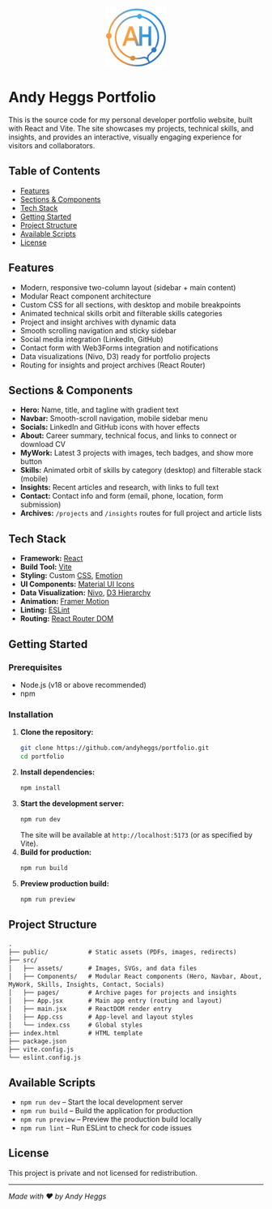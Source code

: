 <p align="center">
  <img src="src/assets/logo_small.svg" alt="Andy Heggs Logo" width="120" />
</p>

# Andy Heggs Portfolio

This is the source code for my personal developer portfolio website, built with React and Vite. The site showcases my projects, technical skills, and insights, and provides an interactive, visually engaging experience for visitors and collaborators.

## Table of Contents
- [Features](#features)
- [Sections & Components](#sections--components)
- [Tech Stack](#tech-stack)
- [Getting Started](#getting-started)
- [Project Structure](#project-structure)
- [Available Scripts](#available-scripts)
- [License](#license)

## Features
- Modern, responsive two-column layout (sidebar + main content)
- Modular React component architecture
- Custom CSS for all sections, with desktop and mobile breakpoints
- Animated technical skills orbit and filterable skills categories
- Project and insight archives with dynamic data
- Smooth scrolling navigation and sticky sidebar
- Social media integration (LinkedIn, GitHub)
- Contact form with Web3Forms integration and notifications
- Data visualizations (Nivo, D3) ready for portfolio projects
- Routing for insights and project archives (React Router)

## Sections & Components
- **Hero:** Name, title, and tagline with gradient text
- **Navbar:** Smooth-scroll navigation, mobile sidebar menu
- **Socials:** LinkedIn and GitHub icons with hover effects
- **About:** Career summary, technical focus, and links to connect or download CV
- **MyWork:** Latest 3 projects with images, tech badges, and show more button
- **Skills:** Animated orbit of skills by category (desktop) and filterable stack (mobile)
- **Insights:** Recent articles and research, with links to full text
- **Contact:** Contact info and form (email, phone, location, form submission)
- **Archives:** `/projects` and `/insights` routes for full project and article lists

## Tech Stack
- **Framework:** [React](https://react.dev/)
- **Build Tool:** [Vite](https://vitejs.dev/)
- **Styling:** Custom [CSS](https://www.w3.org/Style/CSS/), [Emotion](https://emotion.sh/docs/styled)
- **UI Components:** [Material UI Icons](https://mui.com/material-ui/material-icons/)
- **Data Visualization:** [Nivo](https://nivo.rocks/), [D3 Hierarchy](https://github.com/d3/d3-hierarchy)
- **Animation:** [Framer Motion](https://www.framer.com/motion/)
- **Linting:** [ESLint](https://eslint.org/)
- **Routing:** [React Router DOM](https://reactrouter.com/)

## Getting Started

### Prerequisites
- Node.js (v18 or above recommended)
- npm

### Installation
1. **Clone the repository:**
   ```bash
   git clone https://github.com/andyheggs/portfolio.git
   cd portfolio
   ```
2. **Install dependencies:**
   ```bash
   npm install
   ```
3. **Start the development server:**
   ```bash
   npm run dev
   ```
   The site will be available at `http://localhost:5173` (or as specified by Vite).
4. **Build for production:**
   ```bash
   npm run build
   ```
5. **Preview production build:**
   ```bash
   npm run preview
   ```

## Project Structure
```
.
├── public/           # Static assets (PDFs, images, redirects)
├── src/
│   ├── assets/       # Images, SVGs, and data files
│   ├── Components/   # Modular React components (Hero, Navbar, About, MyWork, Skills, Insights, Contact, Socials)
│   ├── pages/        # Archive pages for projects and insights
│   ├── App.jsx       # Main app entry (routing and layout)
│   ├── main.jsx      # ReactDOM render entry
│   ├── App.css       # App-level and layout styles
│   └── index.css     # Global styles
├── index.html        # HTML template
├── package.json
├── vite.config.js
└── eslint.config.js
```

## Available Scripts
- `npm run dev` – Start the local development server
- `npm run build` – Build the application for production
- `npm run preview` – Preview the production build locally
- `npm run lint` – Run ESLint to check for code issues

## License
This project is private and not licensed for redistribution.

---
*Made with ❤️ by Andy Heggs*
